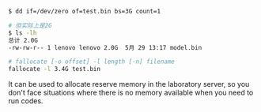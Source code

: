 ```bash
$ dd if=/dev/zero of=test.bin bs=3G count=1

# 但实际上是2G
$ ls -lh
总计 2.0G
-rw-rw-r-- 1 lenovo lenovo 2.0G  5月 29 13:17 model.bin
```

```bash
# fallocate [-o offset] -l length [-n] filename
fallocate -l 3.4G test.bin
```

It can be used to allocate reserve memory in the laboratory server, so you don't face situations where there is no memory available when you need to run codes.